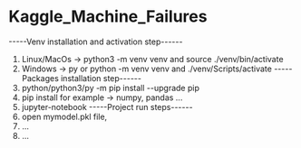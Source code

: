 # Kaggle_Machine_Failures
-----Venv installation and activation step------
1) Linux/MacOs -> python3 -m venv venv and source ./venv/bin/activate
2) Windows -> py or python -m venv venv and ./venv/Scripts/activate
-----Packages installation step------
1) python/python3/py -m pip install --upgrade pip
2) pip install for example -> numpy, pandas ... 
3) jupyter-notebook
-----Project run steps------
1) open mymodel.pkl file,
2) ...
3) ...

